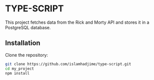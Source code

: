# TYPE-SCRIPT

This project fetches data from the Rick and Morty API and stores it in a PostgreSQL database.

## Installation

Clone the repository:

   ```sh
   git clone https://github.com/islamhadjime/type-script.git
   cd my_project
   npm install
   ```